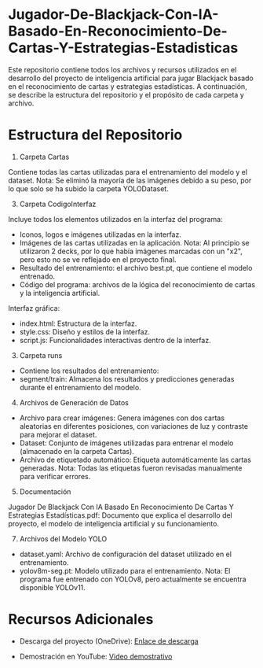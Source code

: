 # Jugador-De-Blackjack-Con-IA-Basado-En-Reconocimiento-De-Cartas-Y-Estrategias-Estadisticas
Este repositorio contiene todos los archivos y recursos utilizados en el desarrollo del proyecto de inteligencia artificial para jugar Blackjack basado en el reconocimiento de cartas y estrategias estadísticas. A continuación, se describe la estructura del repositorio y el propósito de cada carpeta y archivo.

# Estructura del Repositorio

1. Carpeta Cartas

Contiene todas las cartas utilizadas para el entrenamiento del modelo y el dataset. Nota: Se eliminó la mayoría de las imágenes debido a su peso, por lo que solo se ha subido la carpeta YOLODataset.

3. Carpeta CodigoInterfaz

Incluye todos los elementos utilizados en la interfaz del programa:
   
- Iconos, logos e imágenes utilizadas en la interfaz.
- Imágenes de las cartas utilizadas en la aplicación. Nota: Al principio se utilizaron 2 decks, por lo que había imágenes marcadas con un "x2", pero esto no se ve reflejado en el proyecto final.
- Resultado del entrenamiento: el archivo best.pt, que contiene el modelo entrenado.
- Código del programa: archivos de la lógica del reconocimiento de cartas y la inteligencia artificial.

Interfaz gráfica:

- index.html: Estructura de la interfaz.
- style.css: Diseño y estilos de la interfaz.
- script.js: Funcionalidades interactivas dentro de la interfaz.

3. Carpeta runs

- Contiene los resultados del entrenamiento:
- segment/train: Almacena los resultados y predicciones generadas durante el entrenamiento del modelo.

4. Archivos de Generación de Datos

- Archivo para crear imágenes: Genera imágenes con dos cartas aleatorias en diferentes posiciones, con variaciones de luz y contraste para mejorar el dataset.
- Dataset: Conjunto de imágenes utilizadas para entrenar el modelo (almacenado en la carpeta Cartas).
- Archivo de etiquetado automático: Etiqueta automáticamente las cartas generadas. Nota: Todas las etiquetas fueron revisadas manualmente para verificar errores.

5. Documentación

Jugador De Blackjack Con IA Basado En Reconocimiento De Cartas Y Estrategias Estadísticas.pdf: Documento que explica el desarrollo del proyecto, el modelo de inteligencia artificial y su funcionamiento.

7. Archivos del Modelo YOLO

- dataset.yaml: Archivo de configuración del dataset utilizado en el entrenamiento.
- yolov8m-seg.pt: Modelo utilizado para el entrenamiento. Nota: El programa fue entrenado con YOLOv8, pero actualmente se encuentra disponible YOLOv11.

# Recursos Adicionales

- Descarga del proyecto (OneDrive): [Enlace de descarga](https://onedrive.live.com/?id=162C35387FEDF242%21s4b2e7c853541496383d84a033a073d86&resid=162C35387FEDF242%21s4b2e7c853541496383d84a033a073d86&cid=162c35387fedf242&ithint=folder&redeem=aHR0cHM6Ly8xZHJ2Lm1zL2YvYy8xNjJjMzUzODdmZWRmMjQyL0VvVjhMa3RCTldOSmc5aEtBem9IUFlZQkxsWlJOQXNxYjAzajd5Vkp4OWRidXc%5FZT1zU1loVmM&migratedtospo=true&v=validatepermission)

- Demostración en YouTube: [Video demostrativo](https://www.youtube.com/watch?v=D98lrEYY3eo&t=347s)

